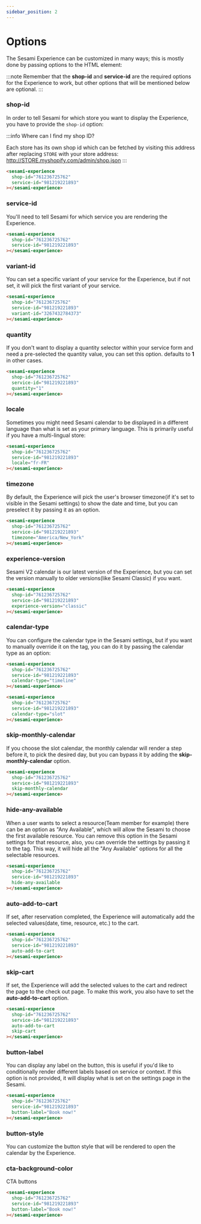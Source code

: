 ```yaml
---
sidebar_position: 2
---
```


# Options

The Sesami Experience can be customized in many ways; this is mostly done by passing options to the HTML element:

:::note
Remember that the **shop-id** and **service-id** are the required options for the Experience to work, but other options that will be mentioned below are optional.
:::

### shop-id
In order to tell Sesami for which store you want to display the Experience, you have to provide the `shop-id` option:

:::info Where can I find my shop ID?

Each store has its own shop id which can be fetched by visiting this address after replacing `STORE` with your store address: http://STORE.myshopify.com/admin/shop.json
:::

```html {2}
<sesami-experience
  shop-id="761236725762"
  service-id="981219221893"
></sesami-experience>
```

### service-id
You'll need to tell Sesami for which service you are rendering the Experience.

```html {3}
<sesami-experience
  shop-id="761236725762"
  service-id="981219221893"
></sesami-experience>
```

### variant-id
You can set a specific variant of your service for the Experience, but if not set, it will pick the first variant of your service.

```html {4}
<sesami-experience
  shop-id="761236725762"
  service-id="981219221893"
  variant-id="3267432784373"
></sesami-experience>
```

### quantity
If you don't want to display a quantity selector within your service form and need a pre-selected the quantity value, you can set this option. defaults to **1** in other cases.

```html {4}
<sesami-experience
  shop-id="761236725762"
  service-id="981219221893"
  quantity="1"
></sesami-experience>
```

### locale
Sometimes you might need Sesami calendar to be displayed in a different language than what is set as your primary language. This is primarily useful if you have a multi-lingual store:

```html {4}
<sesami-experience
  shop-id="761236725762"
  service-id="981219221893"
  locale="fr-FR"
></sesami-experience>
```

### timezone
By default, the Experience will pick the user's browser timezone(if it's set to visible in the Sesami settings) to show the date and time, but you can preselect it by passing it as an option.

```html {4}
<sesami-experience
  shop-id="761236725762"
  service-id="981219221893"
  timezone="America/New_York"
></sesami-experience>
```

### experience-version
Sesami V2 calendar is our latest version of the Experience, but you can set the version manually to older versions(like Sesami Classic) if you want.

```html {4}
<sesami-experience
  shop-id="761236725762"
  service-id="981219221893"
  experience-version="classic"
></sesami-experience>
```

### calendar-type
You can configure the calendar type in the Sesami settings, but if you want to manually override it on the tag, you can do it by passing the calendar type as an option:

```html {4}
<sesami-experience
  shop-id="761236725762"
  service-id="981219221893"
  calendar-type="timeline"
></sesami-experience>
```

```html {4}
<sesami-experience
  shop-id="761236725762"
  service-id="981219221893"
  calendar-type="slot"
></sesami-experience>
```

### skip-monthly-calendar
If you choose the slot calendar, the monthly calendar will render a step before it, to pick the desired day, but you can bypass it by adding the **skip-monthly-calendar** option.

```html {4}
<sesami-experience
  shop-id="761236725762"
  service-id="981219221893"
  skip-monthly-calendar
></sesami-experience>
```
### hide-any-available
When a user wants to select a resource(Team member for example) there can be an option as "Any Available", which will allow the Sesami to choose the first available resource.
You can remove this option in the Sesami settings for that resource, also, you can override the settings by passing it to the tag. This way, it will hide all the "Any Available" options for all the selectable resources.

```html {4}
<sesami-experience
  shop-id="761236725762"
  service-id="981219221893"
  hide-any-available
></sesami-experience>
```

### auto-add-to-cart
If set, after reservation completed, the Experience will automatically add the selected values(date, time, resource, etc.) to the cart.

```html {4}
<sesami-experience
  shop-id="761236725762"
  service-id="981219221893"
  auto-add-to-cart
></sesami-experience>
```

### skip-cart
If set, the Experience will add the selected values to the cart and redirect the page to the check out page.
To make this work, you also have to set the **auto-add-to-cart** option.

```html {5}
<sesami-experience
  shop-id="761236725762"
  service-id="981219221893"
  auto-add-to-cart
  skip-cart
></sesami-experience>
```

### button-label
You can display any label on the button, this is useful if you'd like to conditionally render different labels based on service or context. If this option is not provided, it will display what is set on the settings page in the Sesami.

```html {4}
<sesami-experience
  shop-id="761236725762"
  service-id="981219221893"
  button-label="Book now!"
></sesami-experience>
```

### button-style
You can customize the button style that will be rendered to open the calendar by the Experience.








### cta-background-color
CTA buttons

```html {4}
<sesami-experience
  shop-id="761236725762"
  service-id="981219221893"
  button-label="Book now!"
></sesami-experience>
```


